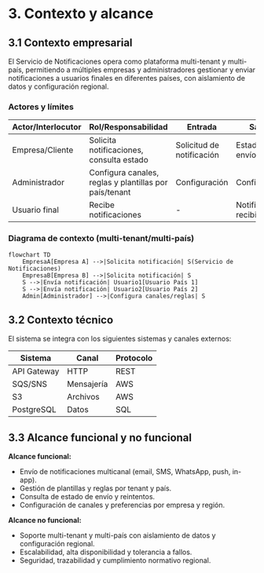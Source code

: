 
# 3. Contexto y alcance

## 3.1 Contexto empresarial

El Servicio de Notificaciones opera como plataforma multi-tenant y multi-país, permitiendo a múltiples empresas y administradores gestionar y enviar notificaciones a usuarios finales en diferentes países, con aislamiento de datos y configuración regional.

### Actores y límites

| Actor/Interlocutor | Rol/Responsabilidad | Entrada | Salida |
|--------------------|--------------------|---------|--------|
| Empresa/Cliente    | Solicita notificaciones, consulta estado | Solicitud de notificación | Estado de envío |
| Administrador      | Configura canales, reglas y plantillas por país/tenant | Configuración | Confirmación |
| Usuario final      | Recibe notificaciones | - | Notificación recibida |

### Diagrama de contexto (multi-tenant/multi-país)
```mermaid
flowchart TD
    EmpresaA[Empresa A] -->|Solicita notificación| S(Servicio de Notificaciones)
    EmpresaB[Empresa B] -->|Solicita notificación| S
    S -->|Envía notificación| Usuario1[Usuario País 1]
    S -->|Envía notificación| Usuario2[Usuario País 2]
    Admin[Administrador] -->|Configura canales/reglas| S
```

## 3.2 Contexto técnico

El sistema se integra con los siguientes sistemas y canales externos:

| Sistema         | Canal        | Protocolo |
|-----------------|--------------|-----------|
| API Gateway     | HTTP         | REST      |
| SQS/SNS         | Mensajería   | AWS       |
| S3              | Archivos     | AWS       |
| PostgreSQL      | Datos        | SQL       |

## 3.3 Alcance funcional y no funcional

**Alcance funcional:**
- Envío de notificaciones multicanal (email, SMS, WhatsApp, push, in-app).
- Gestión de plantillas y reglas por tenant y país.
- Consulta de estado de envío y reintentos.
- Configuración de canales y preferencias por empresa y región.

**Alcance no funcional:**
- Soporte multi-tenant y multi-país con aislamiento de datos y configuración regional.
- Escalabilidad, alta disponibilidad y tolerancia a fallos.
- Seguridad, trazabilidad y cumplimiento normativo regional.
